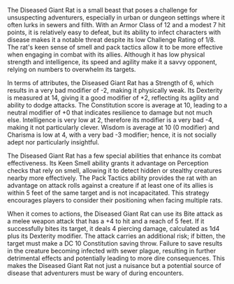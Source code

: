 The Diseased Giant Rat is a small beast that poses a challenge for unsuspecting adventurers, especially in urban or dungeon settings where it often lurks in sewers and filth. With an Armor Class of 12 and a modest 7 hit points, it is relatively easy to defeat, but its ability to infect characters with disease makes it a notable threat despite its low Challenge Rating of 1/8. The rat's keen sense of smell and pack tactics allow it to be more effective when engaging in combat with its allies. Although it has low physical strength and intelligence, its speed and agility make it a savvy opponent, relying on numbers to overwhelm its targets.

In terms of attributes, the Diseased Giant Rat has a Strength of 6, which results in a very bad modifier of -2, making it physically weak. Its Dexterity is measured at 14, giving it a good modifier of +2, reflecting its agility and ability to dodge attacks. The Constitution score is average at 10, leading to a neutral modifier of +0 that indicates resilience to damage but not much else. Intelligence is very low at 2, therefore its modifier is a very bad -4, making it not particularly clever. Wisdom is average at 10 (0 modifier) and Charisma is low at 4, with a very bad -3 modifier; hence, it is not socially adept nor particularly insightful.

The Diseased Giant Rat has a few special abilities that enhance its combat effectiveness. Its Keen Smell ability grants it advantage on Perception checks that rely on smell, allowing it to detect hidden or stealthy creatures nearby more effectively. The Pack Tactics ability provides the rat with an advantage on attack rolls against a creature if at least one of its allies is within 5 feet of the same target and is not incapacitated. This strategy encourages players to consider their positioning when facing multiple rats.

When it comes to actions, the Diseased Giant Rat can use its Bite attack as a melee weapon attack that has a +4 to hit and a reach of 5 feet. If it successfully bites its target, it deals 4 piercing damage, calculated as 1d4 plus its Dexterity modifier. The attack carries an additional risk; if bitten, the target must make a DC 10 Constitution saving throw. Failure to save results in the creature becoming infected with sewer plague, resulting in further detrimental effects and potentially leading to more dire consequences. This makes the Diseased Giant Rat not just a nuisance but a potential source of disease that adventurers must be wary of during encounters.